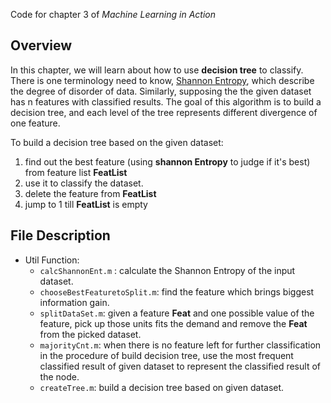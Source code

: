 Code for chapter 3 of *Machine Learning in Action*

## Overview

In this chapter, we will learn about how to use **decision tree** to classify. There is one terminology need to know, [Shannon Entropy](https://en.wikipedia.org/wiki/Entropy_(information_theory)), which describe the degree of disorder of data. Similarly, supposing the the given dataset has n features with classified results. The goal of this algorithm is to build a decision tree, and each level of the tree represents different divergence of one feature. 

To build a decision tree based on the given dataset:

1. find out the best feature (using **shannon Entropy** to judge if it's best) from feature list **FeatList**
2. use it to classify the dataset.
3. delete the feature from **FeatList**
4. jump to 1 till **FeatList** is empty

## File Description

- Util Function:
  - `calcShannonEnt.m` : calculate the Shannon Entropy of the input dataset.
  - `chooseBestFeaturetoSplit.m`: find the feature which brings biggest information gain.
  - `splitDataSet.m`: given a feature **Feat** and one possible value of the feature, pick up those units fits the demand and remove the **Feat** from the picked dataset.
  - `majorityCnt.m`: when there is no feature left for further classification in the procedure of build decision tree, use the most frequent classified result of given dataset to represent the classified result of the node.
  - `createTree.m`: build a decision tree based on given dataset.





